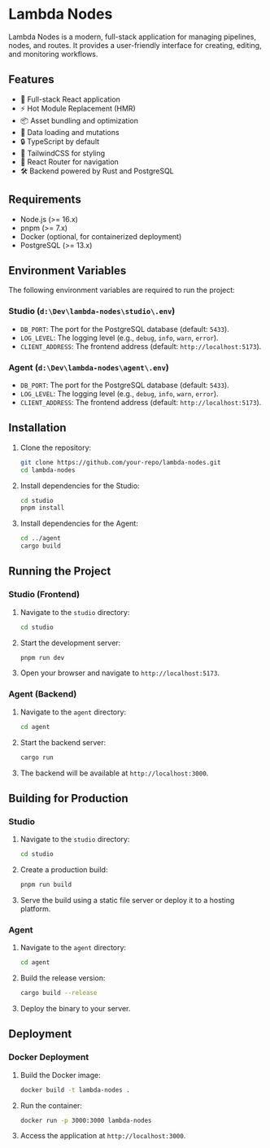 # Lambda Nodes

Lambda Nodes is a modern, full-stack application for managing pipelines, nodes, and routes. It provides a user-friendly interface for creating, editing, and monitoring workflows.

## Features

- 🚀 Full-stack React application
- ⚡️ Hot Module Replacement (HMR)
- 📦 Asset bundling and optimization
- 🔄 Data loading and mutations
- 🔒 TypeScript by default
- 🎨 TailwindCSS for styling
- 📖 React Router for navigation
- 🛠️ Backend powered by Rust and PostgreSQL

## Requirements

- Node.js (>= 16.x)
- pnpm (>= 7.x)
- Docker (optional, for containerized deployment)
- PostgreSQL (>= 13.x)

## Environment Variables

The following environment variables are required to run the project:

### Studio (`d:\Dev\lambda-nodes\studio\.env`)
- `DB_PORT`: The port for the PostgreSQL database (default: `5433`).
- `LOG_LEVEL`: The logging level (e.g., `debug`, `info`, `warn`, `error`).
- `CLIENT_ADDRESS`: The frontend address (default: `http://localhost:5173`).

### Agent (`d:\Dev\lambda-nodes\agent\.env`)
- `DB_PORT`: The port for the PostgreSQL database (default: `5433`).
- `LOG_LEVEL`: The logging level (e.g., `debug`, `info`, `warn`, `error`).
- `CLIENT_ADDRESS`: The frontend address (default: `http://localhost:5173`).

## Installation

1. Clone the repository:
   ```bash
   git clone https://github.com/your-repo/lambda-nodes.git
   cd lambda-nodes
   ```

2. Install dependencies for the Studio:
   ```bash
   cd studio
   pnpm install
   ```

3. Install dependencies for the Agent:
   ```bash
   cd ../agent
   cargo build
   ```

## Running the Project

### Studio (Frontend)

1. Navigate to the `studio` directory:
   ```bash
   cd studio
   ```

2. Start the development server:
   ```bash
   pnpm run dev
   ```

3. Open your browser and navigate to `http://localhost:5173`.

### Agent (Backend)

1. Navigate to the `agent` directory:
   ```bash
   cd agent
   ```

2. Start the backend server:
   ```bash
   cargo run
   ```

3. The backend will be available at `http://localhost:3000`.

## Building for Production

### Studio

1. Navigate to the `studio` directory:
   ```bash
   cd studio
   ```

2. Create a production build:
   ```bash
   pnpm run build
   ```

3. Serve the build using a static file server or deploy it to a hosting platform.

### Agent

1. Navigate to the `agent` directory:
   ```bash
   cd agent
   ```

2. Build the release version:
   ```bash
   cargo build --release
   ```

3. Deploy the binary to your server.

## Deployment

### Docker Deployment

1. Build the Docker image:
   ```bash
   docker build -t lambda-nodes .
   ```

2. Run the container:
   ```bash
   docker run -p 3000:3000 lambda-nodes
   ```

3. Access the application at `http://localhost:3000`.
